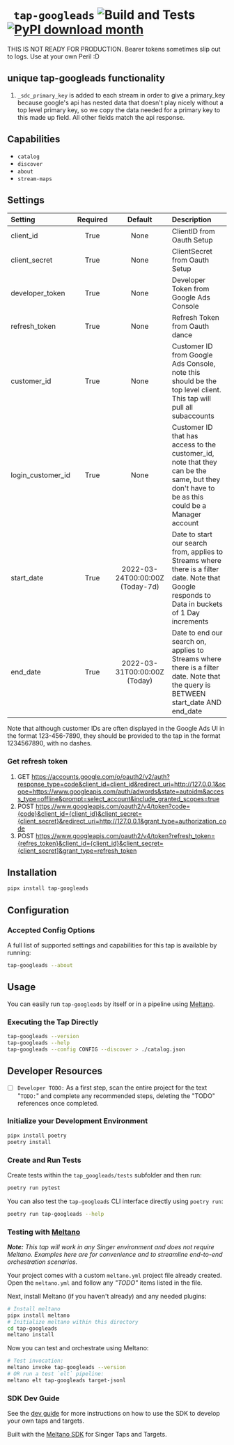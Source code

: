 # ` tap-googleads` ![Build and Tests](https://github.com/AutoIDM/tap-googleads/actions/workflows/ci.yml/badge.svg?branch=main) [![PyPI download month](https://img.shields.io/pypi/dm/tap-googleads.svg)](https://pypi.python.org/pypi/tap-googleads/) 

THIS IS NOT READY FOR PRODUCTION. Bearer tokens sometimes slip out to logs. Use at your own Peril :D

## unique tap-googleads functionality
1. `_sdc_primary_key` is added to each stream in order to give a primary_key because google's api has nested data that doesn't play nicely without a top level primary key, so we copy the data needed for a primary key to this made up field. All other fields match the api response.   


## Capabilities

* `catalog`
* `discover`
* `about`
* `stream-maps`

## Settings

| Setting          | Required | Default | Description |
|:-----------------|:--------:|:-------:|:------------|
| client_id        | True     | None    | ClientID from Oauth Setup |
| client_secret    | True     | None    | ClientSecret from Oauth Setup |
| developer_token  | True     | None    | Developer Token from Google Ads Console |
| refresh_token    | True     | None    | Refresh Token from Oauth dance |
| customer_id      | True     | None    | Customer ID from Google Ads Console, note this should be the top level client. This tap will pull all subaccounts |
| login_customer_id| True     | None    | Customer ID that has access to the customer_id, note that they can be the same, but they don't have to be as this could be a Manager account |
| start_date       | True     | 2022-03-24T00:00:00Z (Today-7d) | Date to start our search from, applies to Streams where there is a filter date. Note that Google responds to Data in buckets of 1 Day increments |
| end_date         | True     | 2022-03-31T00:00:00Z (Today) | Date to end our search on, applies to Streams where there is a filter date. Note that the query is BETWEEN start_date AND end_date |

Note that although customer IDs are often displayed in the Google Ads UI in the format 123-456-7890, they should be provided to the tap in the format 1234567890, with no dashes.

### Get refresh token
1. GET https://accounts.google.com/o/oauth2/v2/auth?response_type=code&client_id=client_id&redirect_uri=http://127.0.0.1&scope=https://www.googleapis.com/auth/adwords&state=autoidm&access_type=offline&prompt=select_account&include_granted_scopes=true
1. POST https://www.googleapis.com/oauth2/v4/token?code={code}&client_id={client_id}&client_secret={client_secret}&redirect_uri=http://127.0.0.1&grant_type=authorization_code
1. POST https://www.googleapis.com/oauth2/v4/token?refresh_token={refres_token}&client_id={client_id}&client_secret={client_secret]&grant_type=refresh_token


## Installation

```bash
pipx install tap-googleads
```

## Configuration

### Accepted Config Options


A full list of supported settings and capabilities for this
tap is available by running:

```bash
tap-googleads --about
```

## Usage

You can easily run `tap-googleads` by itself or in a pipeline using [Meltano](https://meltano.com/).

### Executing the Tap Directly

```bash
tap-googleads --version
tap-googleads --help
tap-googleads --config CONFIG --discover > ./catalog.json
```

## Developer Resources

- [ ] `Developer TODO:` As a first step, scan the entire project for the text "`TODO:`" and complete any recommended steps, deleting the "TODO" references once completed.

### Initialize your Development Environment

```bash
pipx install poetry
poetry install
```

### Create and Run Tests

Create tests within the `tap_googleads/tests` subfolder and
  then run:

```bash
poetry run pytest
```

You can also test the `tap-googleads` CLI interface directly using `poetry run`:

```bash
poetry run tap-googleads --help
```

### Testing with [Meltano](https://www.meltano.com)

_**Note:** This tap will work in any Singer environment and does not require Meltano.
Examples here are for convenience and to streamline end-to-end orchestration scenarios._

Your project comes with a custom `meltano.yml` project file already created. Open the `meltano.yml` and follow any _"TODO"_ items listed in
the file.

Next, install Meltano (if you haven't already) and any needed plugins:

```bash
# Install meltano
pipx install meltano
# Initialize meltano within this directory
cd tap-googleads
meltano install
```

Now you can test and orchestrate using Meltano:

```bash
# Test invocation:
meltano invoke tap-googleads --version
# OR run a test `elt` pipeline:
meltano elt tap-googleads target-jsonl
```

### SDK Dev Guide

See the [dev guide](https://sdk.meltano.com/en/latest/dev_guide.html) for more instructions on how to use the SDK to 
develop your own taps and targets.

Built with the [Meltano SDK](https://sdk.meltano.com) for Singer Taps and Targets.
